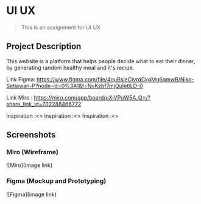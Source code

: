 # UI UX

> This is an assignment for UI UX

## Project Description

This website is a platform that helps people decide what to eat their dinner, by generating random healthy meal and it's recipe.

Link Figma: <https://www.figma.com/file/4quBsieCIvrdCkgMg6qmwB/Niko-Setiawan-P?node-id=0%3A1&t=NvKzbf7mjQuIe6LD-0>

Link Miro : <https://miro.com/app/board/uXjVPuW5A_Q=/?share_link_id=702288466772>

Inspiration :<>
Inspiration :<>
Inspiration :<>

## Screenshots

### Miro (Wireframe)

![Miro](image link)

### Figma (Mockup and Prototyping)

![Figma](image link)
